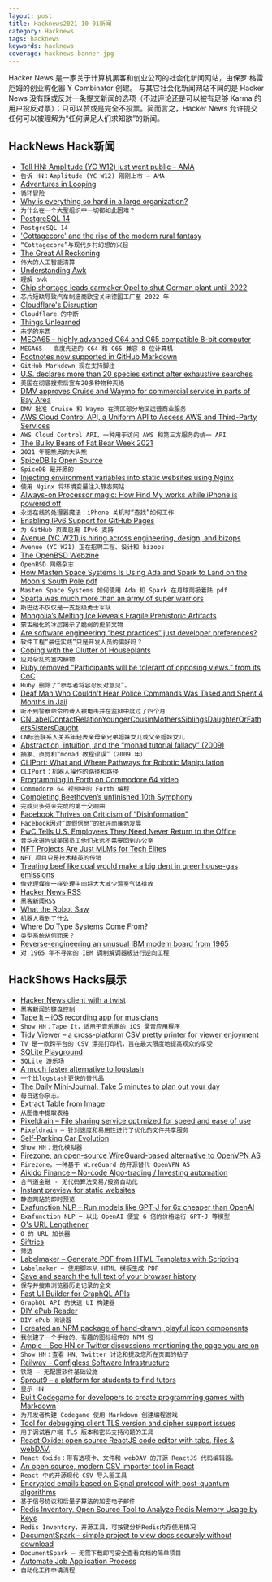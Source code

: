 ```yaml
---
layout: post
title: Hacknews2021-10-01新闻
category: Hacknews
tags: hacknews
keywords: hacknews
coverage: hacknews-banner.jpg
---
```


Hacker News 是一家关于计算机黑客和创业公司的社会化新闻网站，由保罗·格雷厄姆的创业孵化器 Y Combinator 创建。
与其它社会化新闻网站不同的是 Hacker News 没有踩或反对一条提交新闻的选项（不过评论还是可以被有足够 Karma 的用户投反对票）；只可以赞或是完全不投票。简而言之，Hacker News 允许提交任何可以被理解为“任何满足人们求知欲”的新闻。

## HackNews Hack新闻


- [Tell HN: Amplitude (YC W12) just went public – AMA](item?id=28696641)
- `告诉 HN：Amplitude (YC W12) 刚刚上市 – AMA`
- [Adventures in Looping](https://blog.drewolson.org/adventures-in-looping)
- `循环冒险`
- [Why is everything so hard in a large organization?](https://graphthinking.blogspot.com/2021/09/why-is-everything-so-hard-in-large.html)
- `为什么在一个大型组织中一切都如此困难？`
- [PostgreSQL 14](https://www.postgresql.org/about/news/postgresql-14-released-2318/)
- `PostgreSQL 14`
- ['Cottagecore' and the rise of the modern rural fantasy](https://www.bbc.com/culture/article/20201208-cottagecore-and-the-rise-of-the-modern-rural-fantasy)
- `“Cottagecore”与现代乡村幻想的兴起`
- [The Great AI Reckoning](https://spectrum.ieee.org/special-reports/the-great-ai-reckoning/)
- `伟大的人工智能清算`
- [Understanding Awk](https://earthly.dev/blog/awk-examples/)
- `理解 awk`
- [Chip shortage leads carmaker Opel to shut German plant until 2022](https://www.reuters.com/business/autos-transportation/chip-shortage-leads-carmaker-opel-shut-german-plant-until-2022-2021-09-30/)
- `芯片短缺导致汽车制造商欧宝关闭德国工厂至 2022 年`
- [Cloudflare's Disruption](https://stratechery.com/2021/cloudflares-disruption/)
- `Cloudflare 的中断`
- [Things Unlearned](https://scattered-thoughts.net/writing/things-unlearned/)
- `未学的东西`
- [MEGA65 – highly advanced C64 and C65 compatible 8-bit computer](https://shop.trenz-electronic.de/en/TE0765-03-S001-MEGA65-highly-advanced-C64-and-C65-compatible-8-bit-computer)
- `MEGA65 – 高度先进的 C64 和 C65 兼容 8 位计算机`
- [Footnotes now supported in GitHub Markdown](https://github.blog/changelog/2021-09-30-footnotes-now-supported-in-markdown-fields/)
- `GitHub Markdown 现在支持脚注`
- [U.S. declares more than 20 species extinct after exhaustive searches](https://www.axios.com/us-23-extinct-species-endangered-species-list-0555df01-b298-4df0-bc24-466d79530f2d.html)
- `美国在彻底搜索后宣布20多种物种灭绝`
- [DMV approves Cruise and Waymo for commercial service in parts of Bay Area](https://www.dmv.ca.gov/portal/news-and-media/117199-2/)
- `DMV 批准 Cruise 和 Waymo 在湾区部分地区运营商业服务`
- [AWS Cloud Control API, a Uniform API to Access AWS and Third-Party Services](https://aws.amazon.com/blogs/aws/announcing-aws-cloud-control-api/)
- `AWS Cloud Control API，一种用于访问 AWS 和第三方服务的统一 API`
- [The Bulky Bears of Fat Bear Week 2021](https://www.smithsonianmag.com/smart-news/get-to-known-the-bodacious-bulky-bears-of-fat-bear-week-2021-180978778/)
- `2021 年肥熊周的大头熊`
- [SpiceDB Is Open Source](https://authzed.com/blog/spicedb-is-open-source/)
- `SpiceDB 是开源的`
- [Injecting environment variables into static websites using Nginx](https://www.innoq.com/de/blog/nginx-ssi-env/)
- `使用 Nginx 将环境变量注入静态网站`
- [Always-on Processor magic: How Find My works while iPhone is powered off](https://naehrdine.blogspot.com/2021/09/always-on-processor-magic-how-find-my.html)
- `永远在线的处理器魔法：iPhone 关机时“查找”如何工作`
- [Enabling IPv6 Support for GitHub Pages](https://github.blog/changelog/2021-09-30-enabling-ipv6-support-for-github-pages/)
- `为 GitHub 页面启用 IPv6 支持`
- [Avenue (YC W21) is hiring across engineering, design, and bizops](https://jobs.ashbyhq.com/avenue)
- `Avenue (YC W21) 正在招聘工程、设计和 bizops`
- [The OpenBSD Webzine](https://webzine.puffy.cafe/)
- `OpenBSD 网络杂志`
- [How Masten Space Systems Is Using Ada and Spark to Land on the Moon's South Pole pdf](https://www.adacore.com/uploads/techPapers/Masten-case-study.pdf)
- `Masten Space Systems 如何使用 Ada 和 Spark 在月球南极着陆 pdf`
- [Sparta was much more than an army of super warriors](https://www.smithsonianmag.com/history/sparta-much-more-army-warriors-180978583/)
- `斯巴达不仅仅是一支超级勇士军队`
- [Mongolia’s Melting Ice Reveals Fragile Prehistoric Artifacts](https://www.atlasobscura.com/articles/mongolia-ice-melt-archaeology)
- `蒙古融化的冰层揭示了脆弱的史前文物`
- [Are software engineering “best practices” just developer preferences?](https://floverfelt.org/posts/software-best-practices.html)
- `软件工程“最佳实践”只是开发人员的偏好吗？`
- [Coping with the Clutter of Houseplants](https://dirtwise.substack.com/p/navigating-the-urban-jungle)
- `应对杂乱的室内植物`
- [Ruby removed “Participants will be tolerant of opposing views.” from its CoC](https://github.com/ruby/www.ruby-lang.org/pull/2690)
- `Ruby 删除了“参与者将容忍反对意见”。`
- [Deaf Man Who Couldn't Hear Police Commands Was Tased and Spent 4 Months in Jail](https://www.npr.org/2021/09/29/1041562502/deaf-man-tased-police-colorado-lawsuit)
- `听不到警察命令的聋人被电击并在监狱中度过了四个月`
- [CNLabelContactRelationYoungerCousinMothersSiblingsDaughterOrFathersSistersDaught](https://developer.apple.com/documentation/contacts/cnlabelcontactrelationyoungercousinmotherssiblingsdaughterorfatherssistersdaughter)
- `CN标签联系人关系年轻表亲母亲兄弟姐妹女儿或父亲姐妹女儿`
- [Abstraction, intuition, and the “monad tutorial fallacy” (2009)](https://byorgey.wordpress.com/2009/01/12/abstraction-intuition-and-the-monad-tutorial-fallacy/)
- `抽象、直觉和“monad 教程谬误”（2009 年）`
- [CLIPort: What and Where Pathways for Robotic Manipulation](https://cliport.github.io/)
- `CLIPort：机器人操作的路径和路径`
- [Programming in Forth on Commodore 64 video](https://www.youtube.com/watch?v=1XdgUK1NbpI)
- `Commodore 64 视频中的 Forth 编程`
- [Completing Beethoven’s unfinished 10th Symphony](https://theconversation.com/how-a-team-of-musicologists-and-computer-scientists-completed-beethovens-unfinished-10th-symphony-168160)
- `完成贝多芬未完成的第十交响曲`
- [Facebook Thrives on Criticism of “Disinformation”](https://doctorow.medium.com/facebook-thrives-on-criticism-of-disinformation-64b141d7b6c8)
- `Facebook因对“虚假信息”的批评而蓬勃发展`
- [PwC Tells U.S. Employees They Need Never Return to the Office](https://www.reuters.com/business/exclusive-pwc-tells-us-employees-they-need-never-return-office-2021-09-30/)
- `普华永道告诉美国员工他们永远不需要回到办公室`
- [NFT Projects Are Just MLMs for Tech Elites](https://every.to/napkin-math/nft-projects-are-just-mlms-for-tech-elites)
- `NFT 项目只是技术精英的传销`
- [Treating beef like coal would make a big dent in greenhouse-gas emissions](https://www.economist.com/graphic-detail/2021/10/02/treating-beef-like-coal-would-make-a-big-dent-in-greenhouse-gas-emissions)
- `像处理煤炭一样处理牛肉将大大减少温室气体排放`
- [Hacker News RSS](https://hnrss.github.io/)
- `黑客新闻RSS`
- [What the Robot Saw](https://what-the-robot-saw.com/)
- `机器人看到了什么`
- [Where Do Type Systems Come From?](http://blog.felipe.rs/2017/07/07/where-do-type-systems-come-from)
- `类型系统从何而来？`
- [Reverse-engineering an unusual IBM modem board from 1965](https://www.righto.com/2021/09/reverse-engineering-unusual-ibm-modem.html)
- `对 1965 年不寻常的 IBM 调制解调器板进行逆向工程`


## HackShows Hacks展示

- [ Hacker News client with a twist](https://haxplore.pabue.co)
- `黑客新闻的键盘控制`
- [ Tape It – iOS recording app for musicians](item?id=28669373)
- `Show HN：Tape It，适用于音乐家的 iOS 录音应用程序`
- [ Tidy Viewer – a cross-platform CSV pretty printer for viewer enjoyment](https://github.com/alexhallam/tv)
- `TV 是一款跨平台的 CSV 漂亮打印机，旨在最大限度地提高观众的享受`
- [ SQLite Playground](https://sqlime.org/)
- `SQLite 游乐场`
- [ A much faster alternative to logstash](https://github.com/tal-tech/go-stash)
- `一个比logstash更快的替代品`
- [ The Daily Mini-Journal. Take 5 minutes to plan out your day](https://www.thedailyminijournal.xyz/)
- `每日迷你杂志。`
- [ Extract Table from Image](https://extract-table.com/)
- `从图像中提取表格`
- [ Pixeldrain – File sharing service optimized for speed and ease of use](https://pixeldrain.com/)
- `Pixeldrain – 针对速度和易用性进行了优化的文件共享服务`
- [ Self-Parking Car Evolution](https://trekhleb.dev/self-parking-car-evolution/)
- `Show HN：进化模拟器`
- [ Firezone, an open-source WireGuard-based alternative to OpenVPN AS](https://github.com/firezone/firezone)
- `Firezone，一种基于 WireGuard 的开源替代 OpenVPN AS`
- [ Aikido Finance – No-code Algo-trading / Investing automation](https://www.aikido.finance/)
- `合气道金融 - 无代码算法交易/投资自动化`
- [ Instant preview for static websites](https://www.instantpreview.dev/)
- `静态网站的即时预览`
- [ Exafunction NLP – Run models like GPT-J for 6x cheaper than OpenAI](https://www.exafunction.com/nlp)
- `Exafunction NLP – 以比 OpenAI 便宜 6 倍的价格运行 GPT-J 等模型`
- [ O's URL Lengthener](https://ooooooooooooooooooooooo.ooo/)
- `O 的 URL 加长器`
- [ Siftrics](https://siftrics.com)
- `筛选`
- [ Labelmaker – Generate PDF from HTML Templates with Scripting](https://pilabor.com/projects/labelmaker/)
- `Labelmaker – 使用脚本从 HTML 模板生成 PDF`
- [ Save and search the full text of your browser history](https://www.browserparrot.com/)
- `保存并搜索浏览器历史记录的全文`
- [ Fast UI Builder for GraphQL APIs](https://www.dronahq.com/how-to-build-graphql-client/)
- `GraphQL API 的快速 UI 构建器`
- [ DIY ePub Reader](https://github.com/atomic14/diy-esp32-epub-reader)
- `DIY ePub 阅读器`
- [ I created an NPM package of hand-drawn, playful icon components](https://www.npmjs.com/package/hand-drawn-icons)
- `我创建了一个手绘的、有趣的图标组件的 NPM 包`
- [ Ampie – See HN or Twitter discussions mentioning the page you are on](https://ampie.app)
- `Show HN：查看 HN、Twitter 讨论和提及您所在页面的帖子`
- [ Railway – Configless Software Infrastructure](https://railway.app/)
- `铁路 – 无配置软件基础设施`
- [ Sprout9 – a platform for students to find tutors](item?id=28699718)
- `显示 HN`
- [ Built Codegame for developers to create programming games with Markdown](https://github.com/pyrustic/codegame)
- `为开发者构建 Codegame 使用 Markdown 创建编程游戏`
- [ Tool for debugging client TLS version and cipher support issues](https://tls.support/)
- `用于调试客户端 TLS 版本和密码支持问题的工具`
- [ React Oxide: open source ReactJS code editor with tabs, files & webDAV.](https://github.com/bootrino/reactoxide)
- `React Oxide：带有选项卡、文件和 webDAV 的开源 ReactJS 代码编辑器。`
- [ An open source, modern CSV importer tool in React](https://czhu12.github.io/react-importer/)
- `React 中的开源现代 CSV 导入器工具`
- [ Encrypted emails based on Signal protocol with post-quantum algorithms](item?id=28703964)
- `基于信号协议和后量子算法的加密电子邮件`
- [ Redis Inventory, Open Source Tool to Analyze Redis Memory Usage by Keys](https://github.com/obukhov/redis-inventory)
- `Redis Inventory，开源工具，可按键分析Redis内存使用情况`
- [ DocumentSpark – simple project to view docs securely without download](https://github.com/dosyago/documentspark)
- `DocumentSpark – 无需下载即可安全查看文档的简单项目`
- [ Automate Job Application Process](https://lazyapply.com)
- `自动化工作申请流程`

